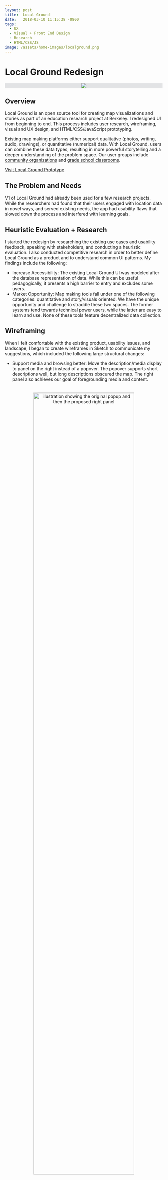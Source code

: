 ```yaml
---
layout: post
title:  Local Ground
date:   2018-03-10 11:15:38 -0800
tags:
  - UX
  - Visual + Front End Design
  - Research
  - HTML/CSS/JS
image: /assets/home-images/localground.png
---
```


# Local Ground Redesign
<div style="text-align: center; background-color: rgb(226, 227, 229);"><img class = "article-title-img" src="/assets/home-images/localground.png"></div>

## Overview

Local Ground is an open source tool for creating map visualizations and stories as part of an education research project at Berkeley. I redesigned UI from beginning to end. This process includes <span class = "skill">user research, wireframing, visual and UX design, and HTML/CSS/JavaScript prototyping.</span> 

Existing map making platforms either support qualitative (photos, writing, audio, drawings), or quantitative (numerical) data. With Local Ground, users can combine these data types, resulting in more powerful storytelling and a deeper understanding of the problem space. Our user groups include <a href = 'http://dl.acm.org/citation.cfm?id=1926194'>community organizations</a> and <a href = 'http://tap2k.org/papers/ICLS2016.pdf'>grade school classrooms</a>. 

<a href = "http://people.ischool.berkeley.edu/~ejvw/lg-redesign/index.html"><i class="fa fa-arrow-circle-right"></i>Visit Local Ground Prototype</a>

## The Problem and Needs

V1 of Local Ground had already been used for a few research projects. While the researchers had found that their users engaged with location data in novel ways, and served existing needs, the app had usability flaws that slowed down the process and interfered with learning goals.

## Heuristic Evaluation + Research

I started the redesign by researching the existing use cases and usability feedback, speaking with stakeholders, and conducting a <span class = "skill">heuristic evaluation</span>. I also conducted <span class = "skill">competitive research</span> in order to better define Local Ground as a product and to understand common UI patterns. My findings include the following:

* <span class = "bullet-lead">Increase Accessibility: </span>The existing Local Ground UI was modeled after the database representation of data. While this can be useful pedagogically, it presents a high barrier to entry and excludes some users.
* <span class = "bullet-lead">Market Opportunity: </span>Map making tools fall under one of the following categories: quantitative and story/visuals oriented. We have the unique opportunity and challenge to straddle these two spaces. The former systems tend towards technical power users, while the latter are easy to learn and use. None of these tools feature decentralized data collection.


## Wireframing

When I felt comfortable with the existing product, usability issues, and landscape, I began to create <span class = "skill">wireframes in Sketch</span> to communicate my suggestions, which included the following large structural changes:


* <span class = "bullet-lead">Support media and browsing better: </span>Move the description/media display to panel on the right instead of a popover. The popover supports short descriptions well, but long descriptions obscured the map. The right panel also achieves our goal of foregrounding media and content.
<div style="text-align: center;"><img src="/assets/LOCALGROUND/wireframe-1.png" style="width:80%;margin: auto;padding: 20px 0 40px;" alt = "illustration showing the original popup and then the proposed right panel ">
</div>
	
* <span class = "bullet-lead">Clean up map: </span>Initially, media were plotted on the map as their media type. This meant that multiple photos for a single location might be stacked on top of each other as individual instances. Since the photo thumbnails were used for the map pins, this created additional visual confusion. I proposed requiring each photo to be contained in a site in order to be plotted on the map.
<div style="text-align: center;">
	<img src="/assets/LOCALGROUND/wireframe-2.png" style="width:80%;margin: auto;padding: 20px 0 40px;" alt = "illustration showing a cluster of photos then a single pin">
</div>
	
* <span class = "bullet-lead">Use "Projects" to organize: </span>In the existing version, users switch between projects by turning on and off datasets, and the map preferences (such as map skin and center) are saved as cookies. I recommended making a separate page for each project to better facilitate work on a single project and fit common mental models.

## Choosing a Prototyping Tool

Once our team had aligned on the structure of the site, I began to prototype the interaction details. I chose <span class = "skill">HTML/CSS/Javascript</span> because I knew that prototyping software becomes slow and difficult to use with complex systems, and because the CSS could be used in the implementation phase.

<a href = "http://people.ischool.berkeley.edu/~ejvw/lg-redesign/index.html"><i class="fa fa-arrow-circle-right"></i>Visit Local Ground Prototype</a>
## Initial User Testing

I recruited 5 users for our first round of testing. Research sessions included an <span class = "skill">interview</span> on previous exposure to map making software and Local Ground, and then a series of <span class = "skill">tasks</span>. Our main findings included the following:

* <span class = "bullet-lead">Improved workflow: </span>Overall, users who had experience with the old design found that the new design better foregrounded the tasks they needed to complete.
	
* <span class = "bullet-lead">Fix Terminology: </span>We confirmed that some of our labeling terminology was confusing. While this design improved on the previous version, where icons were unlabeled, I began to conduct additional research on mapping and GIS terminology for inspiration.
	

## Iterations and Visual Desgin

Once we had validated the overall structure of the site, I started to prototype <span class = "skill">interaction</span> details and iterate on the <span class = "skill">visual design</span>. My team went out into the city of Berkeley and photographed public artwork. Using real data helps me design for the worst case scenarios, and resulted in an interesting mini project to present at the Local Ground workshop.

I used material design guidelines to guide the visual design. This is appropriate for Local Ground's origins as a tool that overlays hand drawn maps onto digital maps. In to foreground user content and avoid pandering to younger users, I used a simple, light, and modern color palette.

## User Testing and Design Critique

I completed a second round of usability testing with 5 participants who had a range of experience with Local Ground. I also showed Local Ground to an experienced design mentor. These informed the final stage of the prototype that I am now focusing on implementing.

* <span class = "bullet-lead">Visible feedback: </span>Initially, the dialogue for creating a visualization happened in a modal window; a pattern used in other GIS software. However, users weren't sure what they were actually doing when trying to complete tasks. So I moved the modal to a panel, and subsequent users did not experience the same problems.
<div style="text-align: center;">
	<img src="/assets/LOCALGROUND/wireframe-3.png" style="width:80%;margin: auto;padding: 20px 0 40px;" alt = "illustration showing the original popup and then the proposed right panel ">
</div>
	
* <span class = "bullet-lead">Visible Modes: </span>Local Ground must support creating different visual interpretations of one crowd-sourced datset. Previously, the option for switching between visualization modes was nested under a tab. After talking to a design mentor, I realized that it had to be visible at the top level, and to achieve this I would have to restructure the site. This also worked well some new information that one of our users liked being able to create a map using raw photos. By keeping media and sites in different tabs, the problem of photos cluttering a map could be avoided. While users did not catch on to the structure as quickly, during testing, we believe the segmentation of tasks will make it usable in the long term. For more detail, please see the site map below.
	

<img src = "/assets/LOCALGROUND/site-map-stuff.svg" style = "padding:20px 0 40px;margin:0 -20px;">

<p class = "desktop" style = "margin-bottom:40px;">Below are some pages from the current iteration of the prototype
<div id = "lg-map-view" class = "design-feature localground" title = "IMAGE: SITS TAB  In this view, users can edit their data, including media, in bulk. Media and sites can be presented as either a card or spreadsheet view"></div>
<div id = "lg-media-view" class = "design-feature localground" title = "Image: MEDIA VIEW In the map view, users can create sites 1 at a time. They can also style the map pins according to properties of the data. Users can create custom sites, including media, properties, descriptions, and tags, in this panel "></div>
<div id = "lg-maps-view" class = "design-feature localground" title = "Image: MAP VIEW "></div>
<div id = "lg-presentation-view" class = "design-feature" title = "Image: PUBLISHED VIEW"></div>

<!--<img class = "displayed full-width" 
src = "/assets/lg-wireframe1.png">-->
